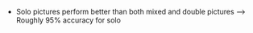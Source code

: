 - Solo pictures perform better than both mixed and double pictures --> Roughly 95% accuracy for solo 
